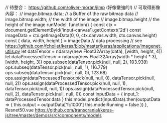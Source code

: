 // 待整合： https://github.com/oliver-moran/jimp (好像蠻強的!)
// 可取得影像內容：
//   image.bitmap.data;  // a Buffer of the raw bitmap data
//   image.bitmap.width; // the width of the image
//   image.bitmap.height // the height of the image
    runModel: function() {
      const ctx = document.getElementById('input-canvas').getContext('2d')
      const imageData = ctx.getImageData(0, 0, ctx.canvas.width, ctx.canvas.height)
      const { data, width, height } = imageData
      // data processing
      // see https://github.com/fchollet/keras/blob/master/keras/applications/imagenet_utils.py
      let dataTensor = ndarray(new Float32Array(data), [width, height, 4])
      let dataProcessedTensor = ndarray(new Float32Array(width * height * 3), [width, height, 3])
      ops.subseq(dataTensor.pick(null, null, 2), 103.939)
      ops.subseq(dataTensor.pick(null, null, 1), 116.779)
      ops.subseq(dataTensor.pick(null, null, 0), 123.68)
      ops.assign(dataProcessedTensor.pick(null, null, 0), dataTensor.pick(null, null, 2))
      ops.assign(dataProcessedTensor.pick(null, null, 1), dataTensor.pick(null, null, 1))
      ops.assign(dataProcessedTensor.pick(null, null, 2), dataTensor.pick(null, null, 0))
      const inputData = { input_1: dataProcessedTensor.data }
      this.model.predict(inputData).then(outputData => {
        this.output = outputData['fc1000']
        this.modelRunning = false
      })
    },
Resnet50.vue https://github.com/transcranial/keras-js/tree/master/demos/src/components/models